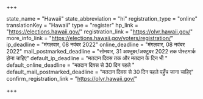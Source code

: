 +++

state_name = "Hawaii"
state_abbreviation = "hi"
registration_type = "online"
translationKey = "Hawaii"
type = "register"
hp_link = "https://elections.hawaii.gov/"
registration_link = "https://olvr.hawaii.gov/"
more_info_link = "https://elections.hawaii.gov/voters/registration/"
ip_deadline = "मंगलवार, 08 नवंबर 2022"
online_deadline = "मंगलवार, 08 नवंबर 2022"
mail_postmarked_deadline = "सोमवार, 31 अक्तूबर/अक्टूबर 2022 तक पोस्टमार्क होना चाहिए"
default_ip_deadline = "मतदान दिवस तक और मतदान के दिन भी "
default_online_deadline = "मतदान दिवस से 30 दिन पहले "
default_mail_postmarked_deadline = "मतदान दिवस से 30 दिन पहले पहुँच जाना चाहिए"
confirm_registration_link = "https://olvr.hawaii.gov/"

+++